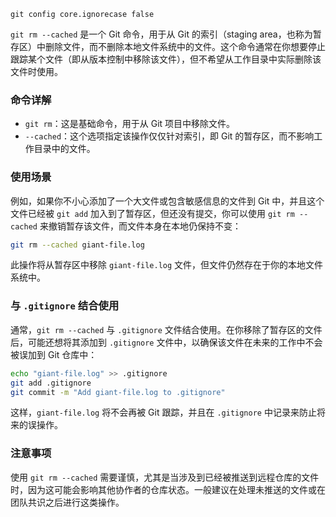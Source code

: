 `git config core.ignorecase false`

`git rm --cached` 是一个 Git 命令，用于从 Git 的索引（staging area，也称为暂存区）中删除文件，而不删除本地文件系统中的文件。这个命令通常在你想要停止跟踪某个文件（即从版本控制中移除该文件），但不希望从工作目录中实际删除该文件时使用。

### 命令详解
- `git rm`：这是基础命令，用于从 Git 项目中移除文件。
- `--cached`：这个选项指定该操作仅仅针对索引，即 Git 的暂存区，而不影响工作目录中的文件。

### 使用场景
例如，如果你不小心添加了一个大文件或包含敏感信息的文件到 Git 中，并且这个文件已经被 `git add` 加入到了暂存区，但还没有提交，你可以使用 `git rm --cached` 来撤销暂存该文件，而文件本身在本地仍保持不变：

```bash
git rm --cached giant-file.log
```

此操作将从暂存区中移除 `giant-file.log` 文件，但文件仍然存在于你的本地文件系统中。

### 与 `.gitignore` 结合使用
通常，`git rm --cached` 与 `.gitignore` 文件结合使用。在你移除了暂存区的文件后，可能还想将其添加到 `.gitignore` 文件中，以确保该文件在未来的工作中不会被误加到 Git 仓库中：

```bash
echo "giant-file.log" >> .gitignore
git add .gitignore
git commit -m "Add giant-file.log to .gitignore"
```

这样，`giant-file.log` 将不会再被 Git 跟踪，并且在 `.gitignore` 中记录来防止将来的误操作。

### 注意事项
使用 `git rm --cached` 需要谨慎，尤其是当涉及到已经被推送到远程仓库的文件时，因为这可能会影响其他协作者的仓库状态。一般建议在处理未推送的文件或在团队共识之后进行这类操作。